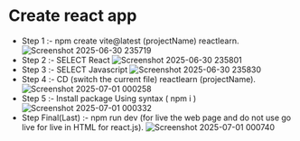 # Create react app 
- Step 1 :- npm create vite@latest (projectName) reactlearn.
 ![Screenshot 2025-06-30 235719](https://github.com/user-attachments/assets/1e7043a0-9c33-4f11-a8ab-65cf8ce4d3ed)
- Step 2 :- SELECT React
 ![Screenshot 2025-06-30 235801](https://github.com/user-attachments/assets/edfae529-4fff-4a15-bf78-047dc795b2d4)
- Step 3 :- SELECT Javascript
![Screenshot 2025-06-30 235830](https://github.com/user-attachments/assets/7fb8f4b2-42ad-41b1-9337-95680969e7d8)
- Step 4 :- CD (switch the current file) reactlearn (projectName).
![Screenshot 2025-07-01 000258](https://github.com/user-attachments/assets/0f5df5f9-8612-46fd-9e3a-6e225cd99e8b)
- Step 5 :- Install package Using syntax ( npm i )
![Screenshot 2025-07-01 000332](https://github.com/user-attachments/assets/a45fe63a-00bd-4203-ac9f-412aa3c238f9)
- Step Final(Last) :- npm run dev (for live the web page and do not use go live for live in HTML for react.js).
![Screenshot 2025-07-01 000740](https://github.com/user-attachments/assets/8eef76f4-d93a-4bf0-9190-4334d88b1415)
